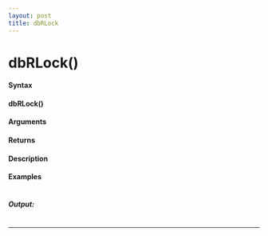 ```yaml
---
layout: post
title: dbRLock
---
```


# dbRLock()


#### Syntax

#### dbRLock()

#### Arguments

#### Returns

#### Description

#### Examples

```

```

##### Output:

```

```

---